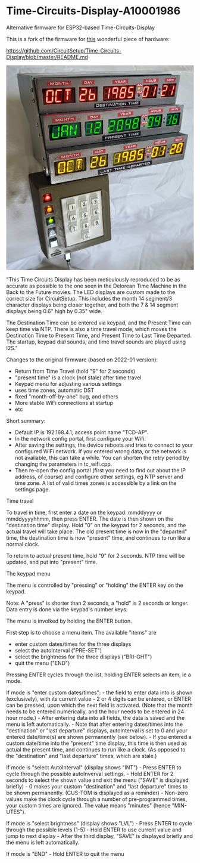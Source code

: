 # Time-Circuits-Display-A10001986
Alternative firmware for ESP32-based Time-Circuits-Display

This is a fork of the firmware for [this](https://circuitsetup.us/product/complete-time-circuits-display-kit/) wonderful piece of hardware:

https://github.com/CircuitSetup/Time-Circuits-Display/blob/master/README.md

![TCD Front](https://raw.githubusercontent.com/CircuitSetup/Time-Circuits-Display/master/Images/tcd_front2.jpg)


"This Time Circuits Display has been meticulously reproduced to be as accurate as possible to the one seen in the Delorean Time Machine in the Back to the Future movies. The LED displays are custom made to the correct size for CircuitSetup. This includes the month 14 segment/3 character displays being closer together, and both the 7 & 14 segment displays being 0.6" high by 0.35" wide.

The Destination Time can be entered via keypad, and the Present Time can keep time via NTP. There is also a time travel mode, which moves the Destination Time to Present Time, and Present Time to Last Time Departed. The startup, keypad dial sounds, and time travel sounds are played using I2S." 

Changes to the original firmware (based on 2022-01 version):
- Return from Time Travel (hold "9" for 2 seconds)
- "present time" is a clock (not stale) after time travel
- Keypad menu for adjusting various settings
- uses time zones, automatic DST
- fixed "month-off-by-one" bug, and others
- More stable WiFi connections at startup
- etc

Short summary:
- Default IP is 192.168.4.1, access point name "TCD-AP".
- In the network config portal, first configure your Wifi.
- After saving the settings, the device reboots and tries to connect to your configured WiFi network. If you entered wrong data, or the network is not available, this can take a while. You can shorten the retry period by changing the parameters in tc_wifi.cpp.
- Then re-open the config portal (first you need to find out about the IP address, of course) and configure other settings, eg NTP server and time zone. A list of valid times zones is accessible by a link on the settings page.

Time travel

To travel in time, first enter a date on the keypad: mmddyyyy or mmddyyyyhhmm, then press ENTER. The date is then shown on the "destination time" display. Hold "0" on the keypad for 2 seconds, and the actual travel will take place. The old present time is now in the "departed" time, the destination time is now "present" time, and continues to run like a normal clock.

To return to actual present time, hold "9" for 2 seconds. NTP time will be updated, and put into "present" time.

The keypad menu
 
The menu is controlled by "pressing" or "holding" the ENTER key on the keypad.

Note: A "press" is shorter than 2 seconds, a "hold" is 2 seconds or longer.
Data entry is done via the keypad's number keys.

The menu is involked by holding the ENTER button.

First step is to choose a menu item. The available "items" are
   - enter custom dates/times for the three displays
   - select the autoInterval ("PRE-SET")
   - select the brightness for the three displays ("BRI-GHT")
   - quit the menu ("END")
 
 Pressing ENTER cycles through the list, holding ENTER selects an item, ie a mode.
 
 If mode is "enter custom dates/times":
     - the field to enter data into is shown (exclusively), with its current value
     - 2 or 4 digits can be entered, or ENTER can be pressed, upon which the next field is activated.
       (Note that the month needs to be entered numerically, and the hour needs to be entered in 24
       hour mode.)
     - After entering data into all fields, the data is saved and the menu is left automatically.
     - Note that after entering dates/times into the "destination" or "last departure" displays,
       autoInterval is set to 0 and your entered date/time(s) are shown permanently (see below).
     - If you entered a custom date/time into the "present" time display, this time is then
       used as actual the present time, and continues to run like a clock. (As opposed to the 
       "destination" and "last departure" times, which are stale.)
 
 If mode is "select AutoInterval" (display shows "INT")
     - Press ENTER to cycle through the possible autoInverval settings.
     - Hold ENTER for 2 seconds to select the shown value and exit the menu ("SAVE" is displayed briefly)
     - 0 makes your custom "destination" and "last departure" times to be shown permanently.
       (CUS-TOM is displayed as a reminder)
     - Non-zero values make the clock cycle through a number of pre-programmed times, your
       custom times are ignored. The value means "minutes" (hence "MIN-UTES").               
 
 If mode is "select brightness" (display shows "LVL")
     - Press ENTER to cycle through the possible levels (1-5)
     - Hold ENTER to use current value and jump to next display
     - After the third display, "SAVE" is displayed briefly and the menu is left automatically.
 
 If mode is "END"
     - Hold ENTER to quit the menu

